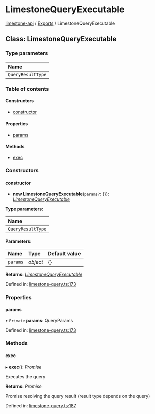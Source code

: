 # LimestoneQueryExecutable

[limestone-api](https://github.com/limestone-finance/limestone-docs/tree/1c10aa6c007b11023008acedb55dcd94affec715/fluent-interface/README.md) / [Exports](https://github.com/limestone-finance/limestone-docs/tree/1c10aa6c007b11023008acedb55dcd94affec715/fluent-interface/modules.md) / LimestoneQueryExecutable

## Class: LimestoneQueryExecutable

### Type parameters

| Name |
| :--- |
| `QueryResultType` |

### Table of contents

#### Constructors

* [constructor](limestonequeryexecutable.md#constructor)

#### Properties

* [params](limestonequeryexecutable.md#params)

#### Methods

* [exec](limestonequeryexecutable.md#exec)

### Constructors

#### constructor

+ **new LimestoneQueryExecutable**\(`params?`: {}\): [_LimestoneQueryExecutable_](limestonequeryexecutable.md)

**Type parameters:**

| Name |
| :--- |
| `QueryResultType` |

**Parameters:**

| Name | Type | Default value |
| :--- | :--- | :--- |
| `params` | _object_ | {} |

**Returns:** [_LimestoneQueryExecutable_](limestonequeryexecutable.md)

Defined in: [limestone-query.ts:173](https://github.com/limestone-finance/limestone-api/blob/3d4422c/src/limestone-query.ts#L173)

### Properties

#### params

• `Private` **params**: QueryParams

Defined in: [limestone-query.ts:173](https://github.com/limestone-finance/limestone-api/blob/3d4422c/src/limestone-query.ts#L173)

### Methods

#### exec

▸ **exec**\(\): _Promise_

Executes the query

**Returns:** _Promise_

Promise resolving the query result \(result type depends on the query\)

Defined in: [limestone-query.ts:187](https://github.com/limestone-finance/limestone-api/blob/3d4422c/src/limestone-query.ts#L187)

